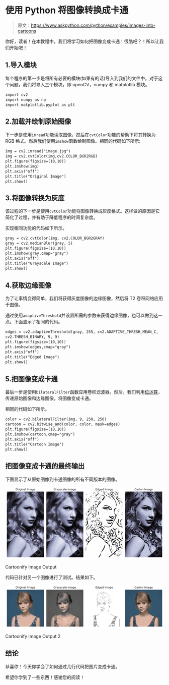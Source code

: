 # 使用 Python 将图像转换成卡通

> 原文：<https://www.askpython.com/python/examples/images-into-cartoons>

你好，读者！在本教程中，我们将学习如何把图像变成卡通！很酷吧？！所以让我们开始吧！

## 1.导入模块

每个程序的第一步是将所有必要的模块(如果有的话)导入到我们的文件中。对于这个问题，我们将导入三个模块，即 openCV，numpy 和 matplotlib 模块。

```
import cv2
import numpy as np
import matplotlib.pyplot as plt

```

## 2.加载并绘制原始图像

下一步是使用`imread`功能读取图像，然后在`cvtColor`功能的帮助下将其转换为 RGB 格式。然后我们使用`imshow`函数绘制图像。相同的代码如下所示:

```
img = cv2.imread("image.jpg")
img = cv2.cvtColor(img,cv2.COLOR_BGR2RGB)
plt.figure(figsize=(10,10))
plt.imshow(img)
plt.axis("off")
plt.title("Original Image")
plt.show()

```

## 3.将图像转换为灰度

该过程的下一步是使用`cvtColor`功能将图像转换成灰度格式。这样做的原因是它简化了过程，并有助于降低程序的时间复杂度。

实现相同功能的代码如下所示。

```
gray = cv2.cvtColor(img, cv2.COLOR_BGR2GRAY)
gray = cv2.medianBlur(gray, 5)
plt.figure(figsize=(10,10))
plt.imshow(gray,cmap="gray")
plt.axis("off")
plt.title("Grayscale Image")
plt.show()

```

## 4.获取边缘图像

为了让事情变得简单，我们将获得灰度图像的边缘图像，然后将 T2 卷积网络应用于图像。

通过使用`adaptiveThreshold`并设置所需的参数来获得边缘图像，也可以做到这一点。下面显示了相同的代码。

```
edges = cv2.adaptiveThreshold(gray, 255, cv2.ADAPTIVE_THRESH_MEAN_C, cv2.THRESH_BINARY, 9, 9)
plt.figure(figsize=(10,10))
plt.imshow(edges,cmap="gray")
plt.axis("off")
plt.title("Edged Image")
plt.show()

```

## 5.把图像变成卡通

最后一步是使用`bilateralFilter`函数应用卷积滤波器。然后，我们利用[位运算](https://www.askpython.com/python-modules/numpy/numpy-bitwise-operations)，传递原始图像和边缘图像，将图像变成卡通。

相同的代码如下所示。

```
color = cv2.bilateralFilter(img, 9, 250, 250)
cartoon = cv2.bitwise_and(color, color, mask=edges)
plt.figure(figsize=(10,10))
plt.imshow(cartoon,cmap="gray")
plt.axis("off")
plt.title("Cartoon Image")
plt.show()

```

## 把图像变成卡通的最终输出

下图显示了从原始图像到卡通图像的所有不同版本的图像。

![Cartoonify Image Output Images into Cartoons](img/60e39d8e5c196aeb5185749271a93df0.png)

Cartoonify Image Output

代码已针对另一个图像进行了测试。结果如下。

![Cartoonify Image Output 2 Images into Cartoons](img/a0052201bd689a5f32f67a48ecaea18c.png)

Cartoonify Image Output 2

## 结论

恭喜你！今天你学会了如何通过几行代码把图片变成卡通。

希望你学到了一些东西！感谢您的阅读！